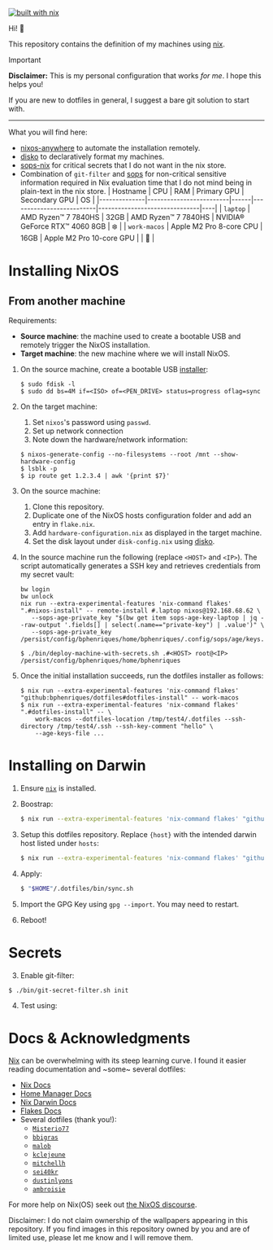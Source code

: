 [![built with nix](https://builtwithnix.org/badge.svg)](https://builtwithnix.org)

Hi! 👋 

This repository contains the definition of my machines using [nix](https://nixos.org/).

> [!IMPORTANT]
> **Disclaimer:** This is my personal configuration that works _for me_. I hope this helps you!
> 
> If you are new to dotfiles in general, I suggest a bare git solution to start with.

----

What you will find here:
- [nixos-anywhere](https://github.com/nix-community/nixos-anywhere) to automate the installation remotely.
- [disko](https://github.com/nix-community/disko) to declaratively format my machines.
- [sops-nix](https://github.com/Mic92/sops-nix) for critical secrets that I do not want in the nix store.
- Combination of `git-filter` and [sops](https://github.com/getsops/sops) for non-critical sensitive information required in Nix evaluation time that I do not mind being in plain-text in the nix store.
| Hostname     | CPU                     | RAM  | Primary GPU              | Secondary GPU                 | OS |
|--------------|-------------------------|------|--------------------------|-------------------------------|----|
| `laptop`     | AMD Ryzen™ 7 7840HS     | 32GB | AMD Ryzen™ 7 7840HS      | NVIDIA® GeForce RTX™ 4060 8GB | ❄️  |
| `work-macos` | Apple M2 Pro 8-core CPU | 16GB | Apple M2 Pro 10-core GPU |                               | 🍏  |

# Installing NixOS

## From another machine

Requirements:
- **Source machine**: the machine used to create a bootable USB and remotely trigger the NixOS installation.
- **Target machine**: the new machine where we will install NixOS.

1. On the source machine, create a bootable USB [installer](https://nixos.org/download/):

   ```
   $ sudo fdisk -l
   $ sudo dd bs=4M if=<ISO> of=<PEN_DRIVE> status=progress oflag=sync
   ```

2. On the target machine:
   1. Set `nixos`'s password using `passwd`. 
   2. Set up network connection
   3. Note down the hardware/network information:

   ```
   $ nixos-generate-config --no-filesystems --root /mnt --show-hardware-config
   $ lsblk -p
   $ ip route get 1.2.3.4 | awk '{print $7}'
   ```

3. On the source machine:
   1. Clone this repository.
   2. Duplicate one of the NixOS hosts configuration folder and add an entry in `flake.nix`.
   3. Add `hardware-configuration.nix` as displayed in the target machine.
   4. Set the disk layout under `disk-config.nix` using [disko](https://github.com/nix-community/disko).

5. In the source machine run the following (replace `<HOST>` and `<IP>`). The script automatically generates a SSH key and retrieves credentials from my secret vault:

    ```
    bw login
    bw unlock
    nix run --extra-experimental-features 'nix-command flakes' ".#nixos-install" -- remote-install #.laptop nixos@192.168.68.62 \
       --sops-age-private_key "$(bw get item sops-age-key-laptop | jq --raw-output '.fields[] | select(.name=="private-key") | .value')" \
       --sops-age-private_key /persist/config/bphenriques/home/bphenriques/.config/sops/age/keys.txt
    
    $ ./bin/deploy-machine-with-secrets.sh .#<HOST> root@<IP> /persist/config/bphenriques/home/bphenriques
    ```

6. Once the initial installation succeeds, run the dotfiles installer as follows:
    ```
    $ nix run --extra-experimental-features 'nix-command flakes' "github:bphenriques/dotfiles#dotfiles-install" -- work-macos
    $ nix run --extra-experimental-features 'nix-command flakes' ".#dotfiles-install" -- \
        work-macos --dotfiles-location /tmp/test4/.dotfiles --ssh-directory /tmp/test4/.ssh --ssh-key-comment "hello" \
        --age-keys-file ...
    ```

# Installing on Darwin

1. Ensure [`nix`](https://nixos.org/manual/nix/stable/installation/installing-binary.html) is installed.
2. Boostrap:
   ```sh
   $ nix run --extra-experimental-features 'nix-command flakes' "github:bphenriques/dotfiles#darwin-install"
   ```
   
3. Setup this dotfiles repository. Replace `{host}` with the intended darwin host listed under `hosts`:
   ```sh
   $ nix run --extra-experimental-features 'nix-command flakes' "github:bphenriques/dotfiles#dotfiles-install"
   ```

4. Apply:
   ```sh
   $ "$HOME"/.dotfiles/bin/sync.sh
   ```

5. Import the GPG Key using `gpg --import`. You may need to restart.
6. Reboot!

# Secrets

3. Enable git-filter:
```shell
$ ./bin/git-secret-filter.sh init
```

4. Test using:

# Docs & Acknowledgments

[Nix](https://nixos.org/) can be overwhelming with its steep learning curve. I found it easier reading documentation and ~some~ several dotfiles:
- [Nix Docs](https://nixos.org/guides/nix-pills/)
- [Home Manager Docs](https://nix-community.github.io/home-manager)
- [Nix Darwin Docs](https://daiderd.com/nix-darwin/manual/index.html)
- [Flakes Docs](https://nixos.wiki/wiki/Flakes)
- Several dotfiles (thank you!):
    - [`Misterio77`](https://github.com/Misterio77/nix-config) 
    - [`bbigras`](https://github.com/bbigras/nix-config)
    - [`malob`](https://github.com/malob/nixpkgs)
    - [`kclejeune`](https://github.com/kclejeune/system)
    - [`mitchellh`](https://github.com/mitchellh/nixos-config)
    - [`sei40kr`](https://github.com/sei40kr/dotfiles)
    - [`dustinlyons`](https://github.com/dustinlyons/nixos-config)
    - [`ambroisie`](https://git.belanyi.fr/ambroisie/nix-config/)

For more help on Nix(OS) seek out [the NixOS discourse](https://discourse.nixos.org).


Disclaimer: I do not claim ownership of the wallpapers appearing in this repository. If you find images in this repository owned by you and are of limited use, please let me know and I will remove them.
